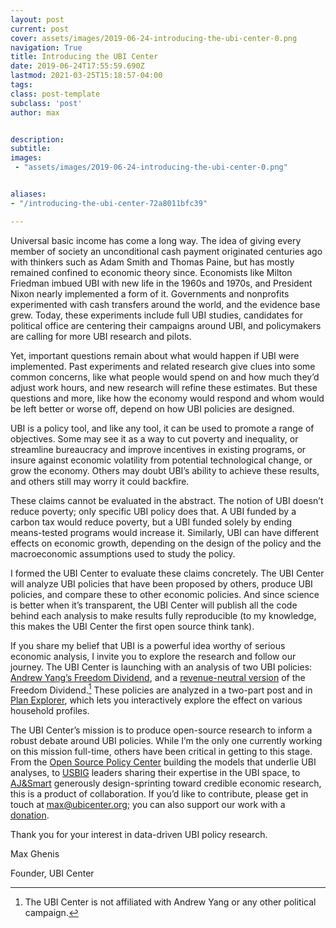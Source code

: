 ```yaml
---
layout: post
current: post
cover: assets/images/2019-06-24-introducing-the-ubi-center-0.png 
navigation: True
title: Introducing the UBI Center
date: 2019-06-24T17:55:59.690Z
lastmod: 2021-03-25T15:18:57-04:00
tags: 
class: post-template
subclass: 'post'
author: max


description: 
subtitle: 
images:
 - "assets/images/2019-06-24-introducing-the-ubi-center-0.png"


aliases:
- "/introducing-the-ubi-center-72a8011bfc39"

---
```


Universal basic income has come a long way. The idea of giving every member of society an unconditional cash payment originated centuries ago with thinkers such as Adam Smith and Thomas Paine, but has mostly remained confined to economic theory since. Economists like Milton Friedman imbued UBI with new life in the 1960s and 1970s, and President Nixon nearly implemented a form of it. Governments and nonprofits experimented with cash transfers around the world, and the evidence base grew. Today, these experiments include full UBI studies, candidates for political office are centering their campaigns around UBI, and policymakers are calling for more UBI research and pilots.

Yet, important questions remain about what would happen if UBI were implemented. Past experiments and related research give clues into some common concerns, like what people would spend on and how much they’d adjust work hours, and new research will refine these estimates. But these questions and more, like how the economy would respond and whom would be left better or worse off, depend on how UBI policies are designed.

UBI is a policy tool, and like any tool, it can be used to promote a range of objectives. Some may see it as a way to cut poverty and inequality, or streamline bureaucracy and improve incentives in existing programs, or insure against economic volatility from potential technological change, or grow the economy. Others may doubt UBI’s ability to achieve these results, and others still may worry it could backfire.

These claims cannot be evaluated in the abstract. The notion of UBI doesn’t reduce poverty; only specific UBI policy does that. A UBI funded by a carbon tax would reduce poverty, but a UBI funded solely by ending means-tested programs would increase it. Similarly, UBI can have different effects on economic growth, depending on the design of the policy and the macroeconomic assumptions used to study the policy.

I formed the UBI Center to evaluate these claims concretely. The UBI Center will analyze UBI policies that have been proposed by others, produce UBI policies, and compare these to other economic policies. And since science is better when it’s transparent, the UBI Center will publish all the code behind each analysis to make results fully reproducible (to my knowledge, this makes the UBI Center the first open source think tank).

If you share my belief that UBI is a powerful idea worthy of serious economic analysis, I invite you to explore the research and follow our journey. The UBI Center is launching with an analysis of two UBI policies: [Andrew Yang’s Freedom Dividend](https://medium.com/ubicenter/distributional-analysis-of-andrew-yangs-freedom-dividend-d8dab818bf1b), and a [revenue-neutral version](https://medium.com/ubicenter/a-revenue-neutral-version-of-andrew-yangs-freedom-dividend-d7d517dbeeea?postPublishedType=initial) of the Freedom Dividend.[^affiliation] These policies are analyzed in a two-part post and in [Plan Explorer](http://plans.ubicenter.org), which lets you interactively explore the effect on various household profiles.

[^affiliation]: The UBI Center is not affiliated with Andrew Yang or any other political campaign.

The UBI Center’s mission is to produce open-source research to inform a robust debate around UBI policies. While I’m the only one currently working on this mission full-time, others have been critical in getting to this stage. From the [Open Source Policy Center](http://ospc.org) building the models that underlie UBI analyses, to [USBIG](http://usbig.net) leaders sharing their expertise in the UBI space, to [AJ&Smart](http://ajsmart.com) generously design-sprinting toward credible economic research, this is a product of collaboration. If you’d like to contribute, please get in touch at [max@ubicenter.org](mailto:max@ubicenter.org); you can also support our work with a [donation](http://donorbox.org/ubicenter).

Thank you for your interest in data-driven UBI policy research.

Max Ghenis

Founder, UBI Center
